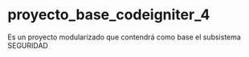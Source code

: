 # proyecto_base_codeigniter_4
Es un proyecto modularizado que contendrá como base el subsistema SEGURIDAD
